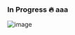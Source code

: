 ### In Progress 🔥 aaa
![image](https://user-images.githubusercontent.com/59345698/199619799-05a4da9e-23b2-46bf-aaec-e58d47cf536e.png)
